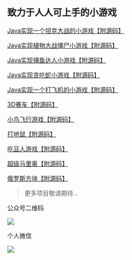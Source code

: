 ## 致力于人人可上手的小游戏



[Java实现一个坦克大战的小游戏【附源码】](/project/game/tank-game.md)

[Java实现植物大战僵尸小游戏【附源码】](/project/game/plants-vs-zombies-game.md)

[Java实现捕鱼达人小游戏【附源码】](/project/game/catch-fish-game.md)

[Java实现贪吃蛇小游戏【附源码】](/project/game/gluttonous-snake-game.md)

[Java实现一个打飞机的小游戏【附源码】](/project/game/hit-aircraft-game.md)

[3D赛车【附源码】](/project/game/3d-racing-game.md)

[小鸟飞行游戏【附源码】](/project/game/bird-flying-game.md)

[打地鼠【附源码】](/project/game/dadishu-game.md)

[吃豆人游戏【附源码】](/project/game/pac-man-game.md)

[超级马里奥【附源码】](/project/game/super-mario-game.md)

[俄罗斯方块【附源码】](/project/game/tetris-game.md)





> 更多项目敬请期待...



公众号二维码

![](/accounts/wechat.jpg)

个人微信

![](/accounts/QRcode.jpg)

